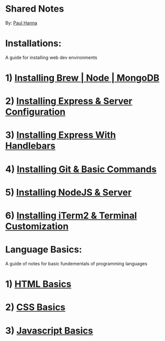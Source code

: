 # Shared Notes
By: [Paul Hanna](https://paulhanna1933.github.io/)


# Installations: 
A guide for installing web dev environments 
# 1)  [Installing Brew | Node | MongoDB](https://github.com/paulhanna1933/Shared-Notes/blob/master/Installing%20Brew%20%7C%20Node%20%7C%20MongoDB.md)
# 2)  [Installing Express & Server Configuration](https://github.com/paulhanna1933/Shared-Notes/blob/master/Installing%20Express%20%26%20Server%20Configuration.md)
# 3)  [Installing Express With Handlebars](https://github.com/paulhanna1933/Shared-Notes/blob/master/Installing%20Express%20With%20Handlebars.md)
# 4)  [Installing Git & Basic Commands](https://github.com/paulhanna1933/Shared-Notes/blob/master/Installing%20Git%20%26%20Basic%20Commands.md)
# 5)  [Installing NodeJS & Server](https://github.com/paulhanna1933/Shared-Notes/blob/master/Installing%20NodeJS%20%26%20Server.md)
# 6)  [Installing iTerm2 & Terminal Customization](https://github.com/paulhanna1933/Shared-Notes/blob/master/Installing%20iTerm2%20%26%20Terminal%20Customization.md)




# Language Basics: 
A guide of notes for basic fundementals of programming languages
# 1)  [HTML Basics](https://github.com/paulhanna1933/Shared-Notes/blob/master/HTML%20Basics.md)
# 2)  [CSS Basics](https://github.com/paulhanna1933/Shared-Notes/blob/master/CSS%20Basics.md)
# 3)  [Javascript Basics](https://github.com/paulhanna1933/Shared-Notes/blob/master/Javascript%20Basics.md)




